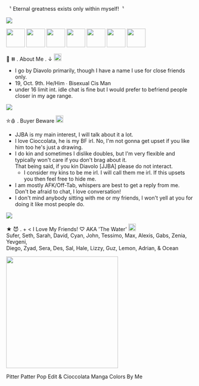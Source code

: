 〝 Eternal greatness exists only within myself!〝 

<img src="https://cdn.discordapp.com/attachments/1010148872640811149/1058072349372583966/Illustration3.png">

<img src="https://cdn.discordapp.com/emojis/1003023413062926346.png" width="50"> <img src="https://cdn.discordapp.com/emojis/1003023534676774973.png" width="50"> <img src="https://cdn.discordapp.com/emojis/1003023302605930506.png" width="50"> <img src="https://cdn.discordapp.com/emojis/1003023826742947880.png" width="50"> <img src="https://cdn.discordapp.com/emojis/1003023679585787954.png" width="50"> <img src="https://cdn.discordapp.com/attachments/1010148872640811149/1058070671558709379/Illustration5.png" width="50"> <img src="https://cdn.discordapp.com/emojis/1003023679585787954.png" width="50">

 💉 ⵌ . About Me . ↓ <img src="https://cdn.discordapp.com/emojis/1048816773992022036.gif" width="20">
  * I go by Diavolo primarily, though I have a name I use for close friends only. 
   * 19, Oct. 9th. He/Him ∙ Bisexual Cis Man
   * under 16 limit int. idle chat is fine but I would prefer to befriend people closer in my age range.

<img src="https://cdn.discordapp.com/attachments/1010148872640811149/1058325097800273970/ezgif-2-1a8eaa0bc6.gif">

 ⛤🩸 . Buyer Beware <img src="https://cdn.discordapp.com/emojis/1048816773992022036.gif" width="20">
   * JJBA is my main interest, I will talk about it a lot.
   * I love Cioccolata, he is my BF irl. No, I'm not gonna get upset if you like him too he's just a drawing.
   * I do kin and sometimes I dislike doubles, but I'm very flexible and typically won't care if you don't brag about it.                                                                                                
That being said, if you kin Diavolo [JJBA] please do not interact.
      * I consider my kins to be me irl. I will call them me irl. If this upsets you then feel free to hide me. 
   * I am mostly AFK/Off-Tab, whispers are best to get a reply from me. Don't be afraid to chat, I love conversation!
   * I don't mind anybody sitting with me or my friends, I won't yell at you for doing it like most people do.
<img src="https://cdn.discordapp.com/attachments/1010148872640811149/1058325097800273970/ezgif-2-1a8eaa0bc6.gif">

★ 😈 . + < I Love My Friends! ♡ AKA 'The Water' <img src="https://cdn.discordapp.com/emojis/1048816773992022036.gif" width="20">                                                                                                                           
Sufer, Seth, Sarah, David, Cyan, John, Tessimo, Max, Alexis, Gabs, Zenia, Yevgeni,                                                            
Diego, Zyad, Sera, Des, Sal, Hale, Lizzy, Guz, Lemon, Adrian, & Ocean

<img src="https://cdn.discordapp.com/attachments/968487206098444318/1052657700930072606/ciodia_ppp.png" width="300">

Pitter Patter Pop Edit & Cioccolata Manga Colors By Me
